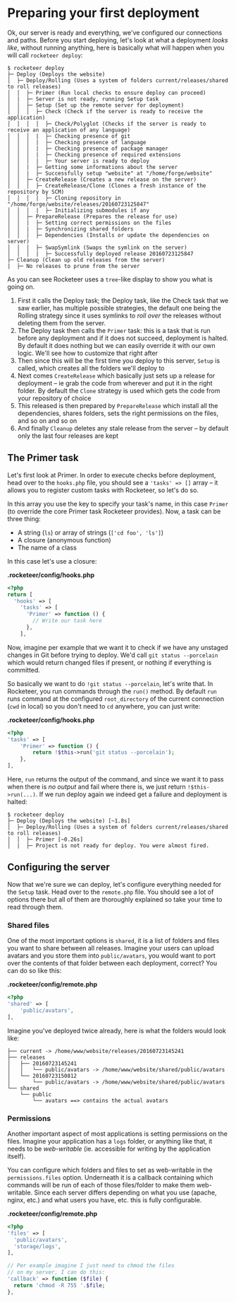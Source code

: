 # Preparing your first deployment

Ok, our server is ready and everything, we've configured our connections and paths. Before you start deploying, let's look at what a deployment _looks like_, without running anything, here is basically what will happen when you will call `rocketeer deploy`:

```shell
$ rocketeer deploy
├─ Deploy (Deploys the website)
│  ├─ Deploy/Rolling (Uses a system of folders current/releases/shared to roll releases)
│  │  ├─ Primer (Run local checks to ensure deploy can proceed)
│  |  ├─ Server is not ready, running Setup task
│  │  ├─ Setup (Set up the remote server for deployment)
│  │  │  ├─ Check (Check if the server is ready to receive the application)
│  │  │  │  ├─ Check/Polyglot (Checks if the server is ready to receive an application of any language)
│  │  │  |  ├─ Checking presence of git
│  │  │  |  ├─ Checking presence of language
│  │  │  |  ├─ Checking presence of package manager
│  │  │  |  ├─ Checking presence of required extensions
│  │  │  |  ├─ Your server is ready to deploy
│  │  |  ├─ Getting some informations about the server
│  │  |  ├─ Successfully setup "website" at "/home/forge/website"
│  │  ├─ CreateRelease (Creates a new release on the server)
│  │  │  ├─ CreateRelease/Clone (Clones a fresh instance of the repository by SCM)
│  │  │  |  ├─ Cloning repository in "/home/forge/website/releases/20160723125847"
│  │  │  |  ├─ Initializing submodules if any
│  │  ├─ PrepareRelease (Prepares the release for use)
│  │  |  ├─ Setting correct permissions on the files
│  │  |  ├─ Synchronizing shared folders
│  │  │  ├─ Dependencies (Installs or update the dependencies on server)
│  │  │  ├─ SwapSymlink (Swaps the symlink on the server)
│  │  │  |  ├─ Successfully deployed release 20160723125847
├─ Cleanup (Clean up old releases from the server)
|  ├─ No releases to prune from the server
```

As you can see Rocketeer uses a `tree`-like display to show you what is going on.

1. First it calls the Deploy task; the Deploy task, like the Check task that we saw earlier, has multiple possible strategies, the default one being the Rolling strategy since it uses symlinks to _roll over_ the releases without deleting them from the server.
2. The Deploy task then calls the `Primer` task: this is a task that is run before any deployment and if it does not succeed, deployment is halted. By default it does nothing but we can easily override it with our own logic. We'll see how to customize that right after
3. Then since this will be the first time you deploy to this server, `Setup` is called, which creates all the folders we'll deploy to
4. Next comes `CreateRelease` which basically just sets up a release for deployment – ie grab the code from wherever and put it in the right folder. By default the `Clone` strategy is used which gets the code from your repository of choice
5. This released is then prepared by `PrepareRelease` which install all the dependencies, shares folders, sets the right permissions on the files, and so on and so on
6. And finally `Cleanup` deletes any stale release from the server – by default only the last four releases are kept

## The Primer task

Let's first look at Primer. In order to execute checks before deployment, head over to the `hooks.php` file, you should see a `'tasks' => []` array – it allows you to register custom tasks with Rocketeer, so let's do so.

In this array you use the key to specify your task's name, in this case `Primer` (to override the core Primer task Rocketeer provides). Now, a task can be three thing:

- A string (`ls`) or array of strings (`['cd foo', 'ls']`)
- A closure (anonymous function)
- The name of a class

In this case let's use a closure:

**.rocketeer/config/hooks.php**

```php
<?php
return [
  'hooks' => [
    'tasks' => [
      'Primer' => function () {
        // Write our task here
      },
    ],
```

Now, imagine per example that we want it to check if we have any unstaged changes in Git before trying to deploy. We'd call `git status --porcelain` which would return changed files if present, or nothing if everything is committed.

So basically we want to do `!git status --porcelain`, let's write that. In Rocketeer, you run commands through the `run()` method. By default `run` runs command at the configured `root_directory` of the current connection (`cwd` in local) so you don't need to `cd` anywhere, you can just write:

**.rocketeer/config/hooks.php**

```php
<?php
'tasks' => [
    'Primer' => function () {
        return !$this->run('git status --porcelain');
    },
],
```

Here, `run` returns the output of the command, and since we want it to pass when there is _no output_ and fail where there is, we just return `!$this->run(...)`. If we run deploy again we indeed get a failure and deployment is halted:

```shell
$ rocketeer deploy
├─ Deploy (Deploys the website) [~1.8s]
│  ├─ Deploy/Rolling (Uses a system of folders current/releases/shared to roll releases)
│  │  ├─ Primer [~0.26s]
│  |  ├─ Project is not ready for deploy. You were almost fired.
```

## Configuring the server

Now that we're sure we can deploy, let's configure everything needed for the `Setup` task. Head over to the `remote.php` file. You should see a lot of options there but all of them are thoroughly explained so take your time to read through them.

### Shared files

One of the most important options is `shared`, it is a list of folders and files you want to share between all releases. Imagine your users can upload avatars and you store them into `public/avatars`, you would want to port over the contents of that folder between each deployment, correct? You can do so like this:

**.rocketeer/config/remote.php**

```php
<?php
'shared' => [
    'public/avatars',
],
```

Imagine you've deployed twice already, here is what the folders would look like:

```
├── current -> /home/www/website/releases/20160723145241
├── releases
│   ├── 20160723145241
│   │   └── public/avatars -> /home/www/website/shared/public/avatars
│   └── 20160723150812
│       └── public/avatars -> /home/www/website/shared/public/avatars
└── shared
    └── public
        └── avatars ==> contains the actual avatars
```

### Permissions

Another important aspect of most applications is setting permissions on the files. Imagine your application has a `logs` folder, or anything like that, it needs to be _web-writable_ (ie. accessible for writing by the application itself).

You can configure which folders and files to set as web-writable in the `permissions.files` option. Underneath it is a callback containing which commands will be run of each of those files/folder to make them web-writable. Since each server differs depending on what you use (apache, nginx, etc.) and what users you have, etc. this is fully configurable.

**.rocketeer/config/remote.php**

```php
<?php
'files' => [
  'public/avatars',
  'storage/logs',
],

// Per example imagine I just need to chmod the files
// on my server, I can do this:
'callback' => function ($file) {
  return 'chmod -R 755 '.$file;
},
```
